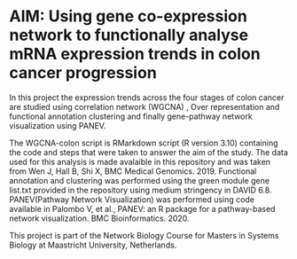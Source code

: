 
# AIM: Using gene co-expression network to functionally analyse mRNA expression trends in colon cancer progression 

 In this project the expression trends across the four stages of colon cancer are studied using correlation network (WGCNA) , Over representation and functional annotation clustering and finally gene-pathway network visualization using PANEV.
 
 The WGCNA-colon script is RMarkdown script (R version 3.10) containing the code and steps that were taken to answer the aim of the study. The data used for this analysis is made avalaible in this  repository and was taken from Wen J, Hall B, Shi X, BMC Medical Genomics. 2019.
 Functional annotation and clustering was performed using the green module gene list.txt provided in the repository using medium stringency in DAVID 6.8.
 PANEV(Pathway Network Visualization) was performed using code available in Palombo V, et al., PANEV: an R package for a pathway-based network visualization. BMC Bioinformatics. 2020.
 
 This project is part of the Network Biology Course for Masters in Systems Biology at Maastricht University, Netherlands.
 

